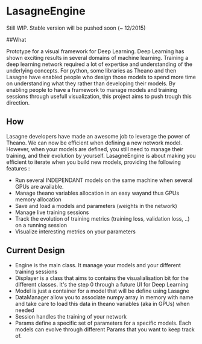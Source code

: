 # LasagneEngine

Still WIP. Stable version will be pushed soon (~ 12/2015)

##What 

Prototype for a visual framework for Deep Learning. Deep Learning has shown exciting results in several domains of machine learning. Training a deep learning network required a lot of expertise and understanding of the underlying concepts. For python, some libraries as Theano and then Lasagne have enabled people who design those models to spend more time on understanding what they rather than developing their models. 
By enabling people to have a framework to manage models and training sessions through usefull visualization, this project aims to push trough this direction.

## How
Lasagne developers have made an awesome job to leverage the power of Theano. We can now be efficient  when defining a new network model. However, when your models are defined, you still need to manage their training, and their evolution by yourself.
LasagneEngine is about making you efficient to iterate when you build new models, providing the following features : 
  - Run several INDEPENDANT models on the same machine when several GPUs are available.
  - Manage theano variables allocation in an easy wayand thus GPUs memory allocation
  - Save and load a models and parameters (weights in the network)
  - Manage live training sessions
  - Track the evolution of training metrics (training loss, validation loss, ..) on a running session
  - Visualize interesting metrics on your parameters

## Current Design 
  - Engine is the main class. It manage your models and your different training sessions 
  - Displayer is a class that aims to contains the visualialisation bit for the different classes. It's the step 0 through a future UI for Deep Learning
  - Model is just a container for a model that will be define using Lasagne 
  - DataManager allow you to associate numpy array in memory with name and take care to load this data in theano variables (aka in GPUs) when needed 
  - Session handles the training of your network 
  - Params define a specific set of parameters for a specific models. Each models can evolve through different Params that you want to keep track of. 
